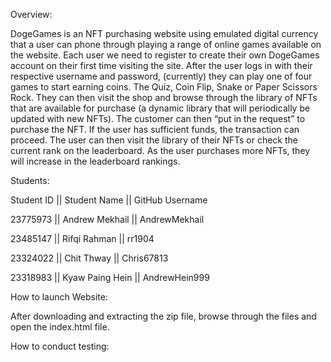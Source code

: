 Overview:

DogeGames is an NFT purchasing website using emulated digital currency that a user can phone through playing a range of online games available on the website. 
Each user we need to register to create their own DogeGames account on their first time visiting the site. After the user logs in with their respective username and password, 
(currently) they can play one of four games to start earning coins. The Quiz, Coin Flip, Snake or Paper Scissors Rock. They can then visit the shop and browse through the 
library of NFTs that are available for purchase (a dynamic library that will periodically be updated with new NFTs). The customer can then “put in the request” to purchase the NFT. 
If the user has sufficient funds, the transaction can proceed. The user can then visit the library of their NFTs or check the current rank on the leaderboard. As the user purchases more 
NFTs, they will increase in the leaderboard rankings. 

Students:

Student ID || Student Name    || GitHub Username

23775973   || Andrew Mekhail  || AndrewMekhail

23485147   || Rifqi Rahman    || rr1904

23324022   || Chit Thway      || Chris67813

23318983   || Kyaw Paing Hein || AndrewHein999


How to launch Website:

After downloading and extracting the zip file, browse through the files and open the index.html file.

How to conduct testing:

